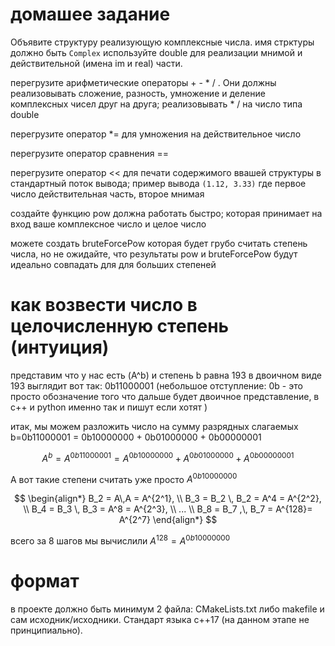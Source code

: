 # домашее задание  
Объявите структуру реализующую комплексные числа.
имя стрктуры должно быть `Complex`
используйте double для реализации мнимой и действительной (имена im  и real) части.


перегрузите арифметические операторы + - * / . Они должны реализовывать сложение, разность, умножение и деление комплексных чисел друг на друга; реализовывать  * / на число типа double  

перегрузите оператор *= для умножения на действительное число 

перегрузите оператор сравнения == 

перегрузите оператор << для печати содержимого ввашей структуры в стандартный поток вывода; пример вывода `(1.12, 3.33)` где первое число действительная часть, второе мнимая 


создайте функцию pow должна работать быстро;
которая принимает на вход ваше комплексное число и целое число 

можете создать bruteForcePow которая будет грубо считать степень числа, но не ожидайте, что результаты pow и bruteForcePow будут идеально совпадать для для больших степеней



# как возвести число в целочисленную степень (интуиция) 



представим что у нас есть (A^b) и степень b равна 193 
в двоичном виде 193 выглядит вот так: 0b11000001  (небольшое отступление: 0b - это просто обозначение того что дальше будет двоичное представление, в с++ и python именно так и пишут если хотят )

итак, мы можем разложить число на сумму разрядных слагаемых b=0b11000001 = 0b10000000 + 0b01000000 + 0b00000001 

$$ A^b = A^{0b11000001} = A^{0b10000000} + A^{0b01000000} + A^{0b00000001} $$


А вот такие степени считать уже просто  $A^{0b10000000}$

$$
\begin{align*}
B_2 = A\,A = A^{2^1}, \\
B_3 = B_2 \, B_2 = A^4 = A^{2^2}, \\
B_4 = B_3 \, B_3 = A^8 = A^{2^3}, \\
... \\
В_8 = B_7 ,\, B_7 = A^{128}= A^{2^7} 
\end{align*}
$$

всего за 8 шагов мы вычислили $A^{128}=A^{0b10000000}$


# формат 
 в проекте должно быть минимум 2 файла: CMakeLists.txt либо makefile и сам исходник/исходники.
 Cтандарт языка с++17 (на данном этапе не принципиально).